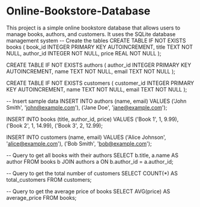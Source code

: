 # Online-Bookstore-Database
This project is a simple online bookstore database that allows users to manage books, authors, and customers. It uses the SQLite database management system
-- Create the tables
CREATE TABLE IF NOT EXISTS books (
    book_id INTEGER PRIMARY KEY AUTOINCREMENT,
    title TEXT NOT NULL,
    author_id INTEGER NOT NULL,
    price REAL NOT NULL
);

CREATE TABLE IF NOT EXISTS authors (
    author_id INTEGER PRIMARY KEY AUTOINCREMENT,
    name TEXT NOT NULL,
    email TEXT NOT NULL
);

CREATE TABLE IF NOT EXISTS customers (
    customer_id INTEGER PRIMARY KEY AUTOINCREMENT,
    name TEXT NOT NULL,
    email TEXT NOT NULL
);

-- Insert sample data
INSERT INTO authors (name, email) VALUES
    ('John Smith', 'john@example.com'),
    ('Jane Doe', 'jane@example.com');

INSERT INTO books (title, author_id, price) VALUES
    ('Book 1', 1, 9.99),
    ('Book 2', 1, 14.99),
    ('Book 3', 2, 12.99);

INSERT INTO customers (name, email) VALUES
    ('Alice Johnson', 'alice@example.com'),
    ('Bob Smith', 'bob@example.com');

-- Query to get all books with their authors
SELECT b.title, a.name AS author
FROM books b
JOIN authors a ON b.author_id = a.author_id;

-- Query to get the total number of customers
SELECT COUNT(*) AS total_customers
FROM customers;

-- Query to get the average price of books
SELECT AVG(price) AS average_price
FROM books;
